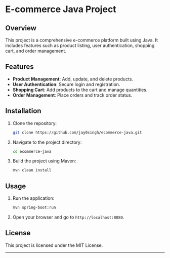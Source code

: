 # E-commerce Java Project

## Overview
This project is a comprehensive e-commerce platform built using Java. It includes features such as product listing, user authentication, shopping cart, and order management.

## Features
- **Product Management**: Add, update, and delete products.
- **User Authentication**: Secure login and registration.
- **Shopping Cart**: Add products to the cart and manage quantities.
- **Order Management**: Place orders and track order status.

## Installation
1. Clone the repository:
   ```bash
   git clone https://github.com/jay0singh/ecommerce-java.git
   ```
2. Navigate to the project directory:
   ```bash
   cd ecommerce-java
   ```
3. Build the project using Maven:
   ```bash
   mvn clean install
   ```

## Usage
1. Run the application:
   ```bash
   mvn spring-boot:run
   ```
2. Open your browser and go to `http://localhost:8080`.

## License
This project is licensed under the MIT License.

---
